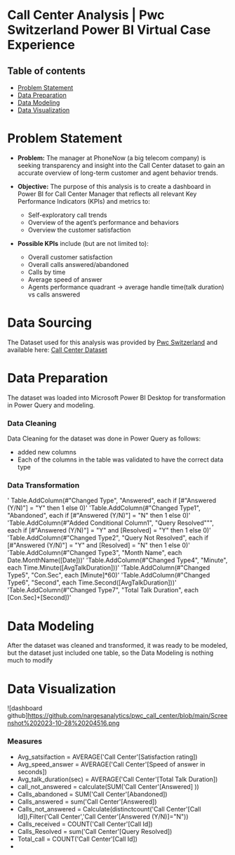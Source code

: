 #  Call Center Analysis | Pwc Switzerland Power BI Virtual Case Experience 

## Table of contents
- [Problem Statement](https://github.com/calmk/PWC-Virtual-Case-Experience/tree/main/Task%202:%20Call%20Center%20Dashboard#Problem-Statement)
- [Data Preparation](https://github.com/calmk/PWC-Virtual-Case-Experience/tree/main/Task%202:%20Call%20Center%20Dashboard#Data-Preparation)
- [Data Modeling](https://github.com/calmk/PWC-Virtual-Case-Experience/tree/main/Task%202:%20Call%20Center%20Dashboard#Data-Modeling)
- [Data Visualization](https://github.com/calmk/PWC-Virtual-Case-Experience/tree/main/Task%202:%20Call%20Center%20Dashboard#Data-Visualization)

# Problem Statement

- **Problem:** The manager at PhoneNow (a big telecom company) is seeking transparency and insight into the Call Center dataset to gain an accurate overview of long-term customer and agent behavior trends.
- **Objective:** The purpose of this analysis is to create a dashboard in Power BI for Call Center Manager that reflects all relevant Key Performance Indicators (KPIs) and metrics to:
    - Self-exploratory call trends
    - Overview of the agent’s performance and behaviors
    - Overview the customer satisfaction
    
- **Possible KPIs** include (but are not limited to):
    - Overall customer satisfaction
    - Overall calls answered/abandoned
    - Calls by time
    - Average speed of answer
    - Agents performance quadrant -> average handle time(talk duration) vs calls answered

# Data Sourcing

The Dataset used for this analysis was provided by [Pwc Switzerland](https://www.pwc.ch/en/careers-with-pwc/students/virtual-case-experience.html) and available here: [Call Center Dataset](https://github.com/calmk/PWC-Virtual-Case-Experience/blob/main/Task%202%3A%20Call%20Center%20Dashboard/01%20Call-Center-Dataset.xlsx)
# Data Preparation

The dataset was loaded into Microsoft Power BI Desktop for transformation in Power Query and modeling.


### Data Cleaning

Data Cleaning for the dataset was done in Power Query as follows:

- added new columns
- Each of the columns in the table was validated to have the correct data type
### Data Transformation
' Table.AddColumn(#"Changed Type", "Answered", each if [#"Answered (Y/N)"] = "Y" then 1 else 0)'
'Table.AddColumn(#"Changed Type1", "Abandoned", each if [#"Answered (Y/N)"] = "N" then 1 else 0)'
'Table.AddColumn(#"Added Conditional Column1", "Query Resolved""", each if [#"Answered (Y/N)"] = "Y" and [Resolved] = "Y" then 1 else 0)'
'Table.AddColumn(#"Changed Type2", "Query Not Resolved", each if [#"Answered (Y/N)"] = "Y" and [Resolved] = "N" then 1 else  0)'
'Table.AddColumn(#"Changed Type3", "Month Name", each Date.MonthName([Date]))'
'Table.AddColumn(#"Changed Type4", "Minute", each Time.Minute([AvgTalkDuration]))'
'Table.AddColumn(#"Changed Type5", "Con.Sec", each [Minute]*60)'
'Table.AddColumn(#"Changed Type6", "Second", each Time.Second([AvgTalkDuration]))'
'Table.AddColumn(#"Changed Type7", "Total Talk Duration", each [Con.Sec]+[Second])'

# Data Modeling

After the dataset was cleaned and transformed, it was ready to be modeled, but the dataset just included one table, so the Data Modeling is nothing much to modify

# Data Visualization
![dashboard github]https://github.com/nargesanalytics/pwc_call_center/blob/main/Screenshot%202023-10-28%20204516.png

### Measures
- Avg_satsifaction = AVERAGE('Call Center'[Satisfaction rating])
- Avg_speed_answer = AVERAGE('Call Center'[Speed of answer in seconds])
- Avg_talk_duration(sec) = AVERAGE('Call Center'[Total Talk Duration])
- call_not_answered = calculate(SUM('Call Center'[Answered] ))
- Calls_abandoned = SUM('Call Center'[Abandoned])
- Calls_answered = sum('Call Center'[Answered])
- Calls_not_answered = Calculate(distinctcount('Call Center'[Call Id]),Filter('Call Center','Call Center'[Answered (Y/N)]="N"))
- Calls_received = COUNT('Call Center'[Call Id])
- Calls_Resolved = sum('Call Center'[Query Resolved])
- Total_call = COUNT('Call Center'[Call Id])
- 

